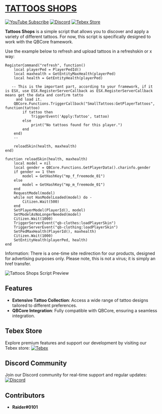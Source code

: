# [TATTOOS SHOPS](https://www.youtube.com/watch?v=2WVjORQ_Xro)

[![YouTube Subscribe](https://img.shields.io/badge/YouTube-Subscribe-red?style=for-the-badge&logo=youtube)](https://www.youtube.com/watch?v=2WVjORQ_Xro)
[![Discord](https://img.shields.io/badge/Discord-Join-blue?style=for-the-badge&logo=discord)](https://discord.gg/EkwWvFS)
[![Tebex Store](https://img.shields.io/badge/Tebex-Store-green?style=for-the-badge&logo=shopify)](https://eyestore.tebex.io/)

**Tattoos Shops** is a simple script that allows you to discover and apply a variety of different tattoos. For now, this script is specifically designed to work with the QBCore framework.

Use the example below to refresh and upload tattoos in a refreshskin or x way:

```
RegisterCommand("refresh", function()
    local playerPed = PlayerPedId()
    local maxhealth = GetEntityMaxHealth(playerPed)
    local health = GetEntityHealth(playerPed)

   -- This is the important part, according to your framework, if it is ESX, use ESX.RegisterServerCallback as ESX.RegisterServerCallback means get the data and confirm tatto 
     and load it.
    QBCore.Functions.TriggerCallback("SmallTattoos:GetPlayerTattoos", function(tattoo)
        if tattoo then
            TriggerEvent('Apply:Tattoo', tattoo)
        else
            print("No tattoos found for this player.")
        end
    end)
    --

    reloadSkin(health, maxhealth) 
end)

function reloadSkin(health, maxhealth)
    local model = nil
    local gender = QBCore.Functions.GetPlayerData().charinfo.gender
    if gender == 1 then 
        model = GetHashKey("mp_f_freemode_01") 
    else
        model = GetHashKey("mp_m_freemode_01") 
    end
    RequestModel(model)
    while not HasModelLoaded(model) do -
        Citizen.Wait(500)
    end
    SetPlayerModel(PlayerId(), model)
    SetModelAsNoLongerNeeded(model)
    Citizen.Wait(1000) 
    TriggerServerEvent("qb-clothes:loadPlayerSkin")
    TriggerServerEvent("qb-clothing:loadPlayerSkin")
    SetPedMaxHealth(PlayerId(), maxhealth)
    Citizen.Wait(1000) 
    SetEntityHealth(playerPed, health)
end
```

Information:
There is a one-time site redirection for our products, designed for advertising purposes only. Please note, this is not a virus; it is simply an href transfer.

![Tattoos Shops Script Preview](https://github.com/raiderss/es-tattoos/assets/53000629/31e5e972-83fb-424c-95df-dcb6d3708d54)

## Features
- **Extensive Tattoo Collection**: Access a wide range of tattoo designs tailored to different preferences.
- **QBCore Integration**: Fully compatible with QBCore, ensuring a seamless integration.

## Tebex Store
Explore premium features and support our development by visiting our Tebex store:
[![Tebex](https://img.shields.io/badge/Tebex-EYE%20STORE-00A2FF.svg)](https://eyestore.tebex.io/)

## Discord Community
Join our Discord community for real-time support and regular updates:
[![Discord](https://img.shields.io/badge/Discord-ES%20Community-7289DA.svg)](https://discord.gg/EkwWvFS)

## Contributors
- **Raider#0101**

